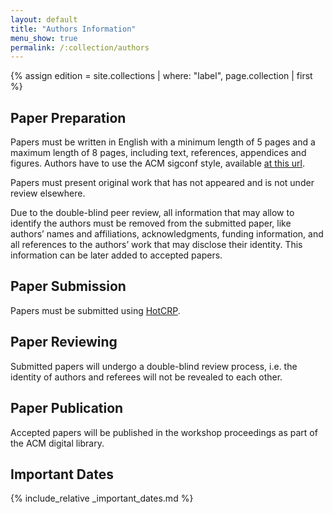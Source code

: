 ```yaml
---
layout: default
title: "Authors Information"
menu_show: true
permalink: /:collection/authors
---
```

{% assign edition = site.collections | where: "label", page.collection | first %}

## Paper Preparation

Papers must be written in English with a minimum length of 5 pages and a maximum length of 8 pages, including text, references, appendices and figures. Authors have to use the ACM sigconf style, available [at this url](https://www.acm.org/publications/proceedings-template).

Papers must present original work that has not appeared and is not under review elsewhere.

Due to the double-blind peer review, all information that may allow to identify the authors must be removed from the submitted paper, like authors’ names and affiliations, acknowledgments, funding information, and all references to the authors’ work that may disclose their identity. This information can be later added to accepted papers.

## Paper Submission


Papers must be submitted using [HotCRP]({{edition.submission_link}}).


## Paper Reviewing

Submitted papers will undergo a double-blind review process, i.e. the identity of authors and referees will not be revealed to each other.


## Paper Publication

Accepted papers will be published in the workshop proceedings as part of the ACM digital library.

## Important Dates

{% include_relative _important_dates.md %}
